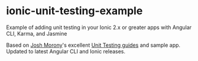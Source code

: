 # ionic-unit-testing-example
Example of adding unit testing in your Ionic 2.x or greater apps with Angular CLI, Karma, and Jasmine

Based on [Josh Morony](https://www.joshmorony.com/)'s excellent [Unit Testing guides](https://www.joshmorony.com/how-to-unit-test-an-ionic-2-application/) and sample app. Updated to latest Angular CLI and Ionic releases.
